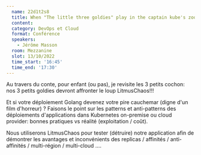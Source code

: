 ```yaml
---
  name: 22d1t2s8
  title: When "The little three goldies" play in the captain kube's zoo
  content:
  category: DevOps et Cloud
  format: Conférence 
  speakers: 
    - Jérôme Masson
  room: Mezzanine
  slot: 13/10/2022
  time_start: '16:45'
  time_end: '17:30'
---
```

Au travers du conte, pour enfant (ou pas), je revisite les 3 petits cochon: nos 3 petits goldies devront affronter le loup LitmusChaos!!!

Et si votre déploiement Golang devenez votre pire cauchemar (digne d'un film d'horreur) ? Faisons le point sur les patterns et anti-patterns des déploiements d'applications dans Kubernetes on-premise ou cloud provider: bonnes pratiques vs réalité (exploitation / coût).

Nous utiliserons LitmusChaos pour tester (détruire) notre application afin de démontrer les avantages et inconvénients des replicas / affinités / anti-affinités / multi-région / multi-cloud ....